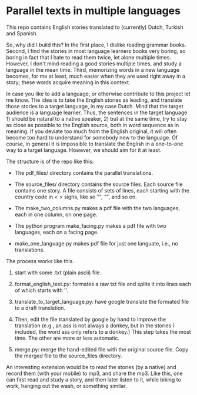 # Parallel texts in multiple languages


This repo contains English stories translated to (currently) Dutch, Turkish and Spanish.  

So, why did I build this? In the first place, I dislike reading grammar books. Second, I find the stories in most language  learners books very boring,  so boring in fact that I hate to read them twice, let alone multiple times. However, I don't mind reading a good stories multiple times, and study a  language in the mean time. Third, memorizing words in a new language becomes, for me at least, much easier when they are used right away in a story; these words acquire meaning in this context.


In case you like to add a language, or otherwise contribute to this project let me know. The idea is to take the English stories as leading, and translate those stories to a target language, in my case Dutch. Mind that the target audience is a language learner. Thus, the sentences in the target language 1) should be natural to a native speaker, 2) but at the same time, try to stay as close as possible to the English source, both in word sequence as in meaning. If you deviate too much from the English original, it will often become too hard to understand for somebody new to the language. Of course, in general it is impossible to translate the English in a one-to-one way to a target language. However, we should aim for it at least.


The structure is of the repo like this:

- The pdf_files/ directory contains the parallel translations.

- The source_files/ directory contains the source files. Each source file contains one story. A file consists of sets of lines, each starting with the country code in < > signs, like so "<en>", "<nl>", and so on.

- The make_two_columns.py makes a pdf file with the two languages, each in one column, on one page.

- The python program make_facing.py makes a pdf file with two languages, each on a facing page.

- make_one_language.py makes pdf file for just one languate, i.e., no translations.

The process works like this.

1. start with some .txt (plain ascii) file.

2. format_english_text.py: formates a raw txt file and splits it into lines each of which starts with '<en>'.

2. translate_to_target_language.py: have google translate the formated file to a draft translation. 

3. Then, edit the file translated by google by hand to improve the translation (e.g., an ass is not always a donkey, but in the stories I included, the word ass only refers to a donkey.) This step takes the most time. The other are more or less automatic.

4. merge.py: merge the hand-edited file with the original source file. Copy the merged file to the source_files directory.


An interesting extension would be to read the stories (by a native) and record them (with your mobile) to  mp3, and share the mp3. Like this, one can first read and study a story, and then later listen to it, while biking to work,  hanging out the wash, or something similar.


